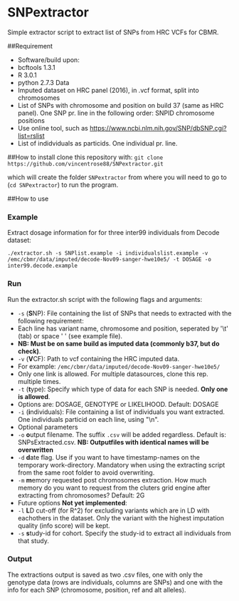 # SNPextractor
Simple extractor script to extract list of SNPs from HRC VCFs for CBMR.

##Requirement
 * Software/build upon: 
  * bcftools 1.3.1
  * R 3.0.1
  * python 2.7.3
Data
 * Imputed dataset on HRC panel (2016), in .vcf format, split into chromosomes
 * List of SNPs with chromosome and position on build 37 (same as HRC panel). One SNP pr. line in the following order: SNPID chromosome positions
  * Use online tool, such as https://www.ncbi.nlm.nih.gov/SNP/dbSNP.cgi?list=rslist 
 * List of indidviduals as particids. One individual pr. line.

##How to install
clone this repository with:
`git clone https://github.com/vincentrose88/SNPextractor.git`

which will create the folder `SNPextractor` from where you will need to go to (`cd SNPextractor`) to run the program.

##How to use
### Example
Extract dosage information for for three inter99 individuals from Decode dataset:

`./extractor.sh -s SNPlist.example -i individualslist.example -v /emc/cbmr/data/imputed/decode-Nov09-sanger-hwe10e5/ -t DOSAGE -o inter99.decode.example`

### Run
Run the extractor.sh script with the following flags and arguments:
 * `-s` (**S**NP): File containing the list of SNPs that needs to extracted with the following requirement:
  * Each line has variant name, chromosome and position, seperated by '\t' (tab) or space ' ' (see example file). 
  * **NB: Must be on same build as imputed data (commonly b37, but do check)**. 
 * `-v` (**V**CF): Path to vcf containing the HRC imputed data. 
  * For example: `/emc/cbmr/data/imputed/decode-Nov09-sanger-hwe10e5/`
  * Only one link is allowed. For multiple datasources, clone this rep. multiple times. 
 * `-t` (**t**ype): Specify which type of data for each SNP is needed. **Only one is allowed**. 
  * Options are: DOSAGE, GENOTYPE or LIKELIHOOD. Default: DOSAGE
  * `-i` (**i**ndividuals): File containing a list of individuals you want extracted. One individuals particid on each line, using "\n".
 * Optional parameters
  * `-o` **o**utput filename. The suffix `.csv` will be added regardless. Default is: SNPsExtracted.csv. **NB: Outputfiles with identical names will be overwritten**
  * `-d` **d**ate flag. Use if you want to have timestamp-names on the temporary work-directory. Mandatory when using the extracting script from the same root folder to avoid overwriting.
  * `-m` **m**emory requested post chromosomes extraction. How much memory do you want to request from the cluters grid engine after extracting from chromosomes? Default: 2G
 * Future options **Not yet implemented**:
  * `-l` **L**D cut-off (for R^2) for excluding variants which are in LD with eachothers in the dataset. Only the variant with the highest imputation quality (info score) will be kept.
  * `-s` **s**tudy-id for cohort. Specify the study-id to extract all individuals from that study.

### Output
The extractions output is saved as two .csv files, one with only the genotype data (rows are individuals, columns are SNPs) and one with the info for each SNP (chromosome, position, ref and alt alleles).
 